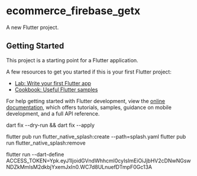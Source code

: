 # ecommerce_firebase_getx

A new Flutter project.

## Getting Started

This project is a starting point for a Flutter application.

A few resources to get you started if this is your first Flutter project:

- [Lab: Write your first Flutter app](https://docs.flutter.dev/get-started/codelab)
- [Cookbook: Useful Flutter samples](https://docs.flutter.dev/cookbook)

For help getting started with Flutter development, view the
[online documentation](https://docs.flutter.dev/), which offers tutorials,
samples, guidance on mobile development, and a full API reference.

dart fix --dry-run && dart fix --apply

flutter pub run flutter_native_splash:create --path=splash.yaml
flutter pub run flutter_native_splash:remove

flutter run --dart-define ACCESS_TOKEN=Ypk.eyJ1IjoidGVndWhhcml0cyIsImEiOiJjbHV2cDNwNGswNDZkMmlsM2dkbjYxemJxIn0.WC7d8ULnuefDTmpF0Gc13A
